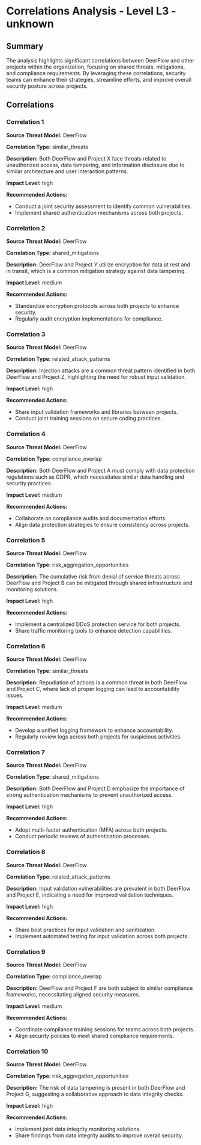 # Correlations Analysis - Level L3 - unknown

## Summary

The analysis highlights significant correlations between DeerFlow and other projects within the organization, focusing on shared threats, mitigations, and compliance requirements. By leveraging these correlations, security teams can enhance their strategies, streamline efforts, and improve overall security posture across projects.

## Correlations

### Correlation 1

**Source Threat Model:** DeerFlow

**Correlation Type:** similar_threats

**Description:** Both DeerFlow and Project X face threats related to unauthorized access, data tampering, and information disclosure due to similar architecture and user interaction patterns.

**Impact Level:** high

**Recommended Actions:**
- Conduct a joint security assessment to identify common vulnerabilities.
- Implement shared authentication mechanisms across both projects.

### Correlation 2

**Source Threat Model:** DeerFlow

**Correlation Type:** shared_mitigations

**Description:** DeerFlow and Project Y utilize encryption for data at rest and in transit, which is a common mitigation strategy against data tampering.

**Impact Level:** medium

**Recommended Actions:**
- Standardize encryption protocols across both projects to enhance security.
- Regularly audit encryption implementations for compliance.

### Correlation 3

**Source Threat Model:** DeerFlow

**Correlation Type:** related_attack_patterns

**Description:** Injection attacks are a common threat pattern identified in both DeerFlow and Project Z, highlighting the need for robust input validation.

**Impact Level:** high

**Recommended Actions:**
- Share input validation frameworks and libraries between projects.
- Conduct joint training sessions on secure coding practices.

### Correlation 4

**Source Threat Model:** DeerFlow

**Correlation Type:** compliance_overlap

**Description:** Both DeerFlow and Project A must comply with data protection regulations such as GDPR, which necessitates similar data handling and security practices.

**Impact Level:** medium

**Recommended Actions:**
- Collaborate on compliance audits and documentation efforts.
- Align data protection strategies to ensure consistency across projects.

### Correlation 5

**Source Threat Model:** DeerFlow

**Correlation Type:** risk_aggregation_opportunities

**Description:** The cumulative risk from denial of service threats across DeerFlow and Project B can be mitigated through shared infrastructure and monitoring solutions.

**Impact Level:** high

**Recommended Actions:**
- Implement a centralized DDoS protection service for both projects.
- Share traffic monitoring tools to enhance detection capabilities.

### Correlation 6

**Source Threat Model:** DeerFlow

**Correlation Type:** similar_threats

**Description:** Repudiation of actions is a common threat in both DeerFlow and Project C, where lack of proper logging can lead to accountability issues.

**Impact Level:** medium

**Recommended Actions:**
- Develop a unified logging framework to enhance accountability.
- Regularly review logs across both projects for suspicious activities.

### Correlation 7

**Source Threat Model:** DeerFlow

**Correlation Type:** shared_mitigations

**Description:** Both DeerFlow and Project D emphasize the importance of strong authentication mechanisms to prevent unauthorized access.

**Impact Level:** high

**Recommended Actions:**
- Adopt multi-factor authentication (MFA) across both projects.
- Conduct periodic reviews of authentication processes.

### Correlation 8

**Source Threat Model:** DeerFlow

**Correlation Type:** related_attack_patterns

**Description:** Input validation vulnerabilities are prevalent in both DeerFlow and Project E, indicating a need for improved validation techniques.

**Impact Level:** high

**Recommended Actions:**
- Share best practices for input validation and sanitization.
- Implement automated testing for input validation across both projects.

### Correlation 9

**Source Threat Model:** DeerFlow

**Correlation Type:** compliance_overlap

**Description:** DeerFlow and Project F are both subject to similar compliance frameworks, necessitating aligned security measures.

**Impact Level:** medium

**Recommended Actions:**
- Coordinate compliance training sessions for teams across both projects.
- Align security policies to meet shared compliance requirements.

### Correlation 10

**Source Threat Model:** DeerFlow

**Correlation Type:** risk_aggregation_opportunities

**Description:** The risk of data tampering is present in both DeerFlow and Project G, suggesting a collaborative approach to data integrity checks.

**Impact Level:** high

**Recommended Actions:**
- Implement joint data integrity monitoring solutions.
- Share findings from data integrity audits to improve overall security.

